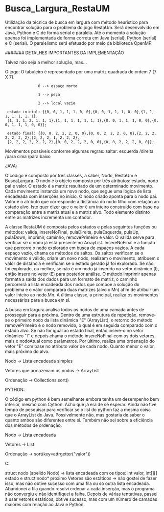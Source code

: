 # Busca_Largura_RestaUM
Utilização da técnica de busca em largura com método heurístico para encontrar solução para o problema do jogo RestaUm. Será desenvolvido em Java, Python e C de forma serial e paralela. Até o momento a solução apenas foi implementada de forma correta em Java (serial), Python (serial) e C (serial). O paralelismo será efetuado por meio da biblioteca OpenMP. 

#######
DETALHES IMPORTANTES DA IMPLEMENTAÇÃO

Talvez não seja a melhor solução, mas...

O jogo:
     O tabuleiro é representado por uma matriz quadrada de ordem 7 (7 X 7). 
                   
                   0 --> espaço morto
                   
                   1 --> peça
                   
                   2 --> local vazio
                   
     estado inicial: {{0, 0, 1, 1, 1, 0, 0},{0, 0, 1, 1, 1, 0, 0},{1, 1, 1, 1, 1, 1, 1},
     {1, 1, 1, 2, 1, 1, 1},{1, 1, 1, 1, 1, 1, 1},{0, 0, 1, 1, 1, 0, 0},{0, 0, 1, 1, 1, 0, 0}};
     
     estado final: {{0, 0, 2, 2, 2, 0, 0},{0, 0, 2, 2, 2, 0, 0},{2, 2, 2, 2, 2, 2, 2},{2, 2, 2, 1, 2, 2, 2},
     {2, 2, 2, 2, 2, 2, 2},{0, 0, 2, 2, 2, 0, 0},{0, 0, 2, 2, 2, 0, 0}};

  Movimentos possíveis conforme algumas regras: 
    saltar: esquerda /direita /para cima /para baixo

JAVA:


O código é composto por três classes, a saber, Nodo, RestaUm e BuscaLargura. O nodo é o objeto composto por três atributos: estado, nodo pai e valor. O estado é a matriz resultado de um determinado movimento. Cada movimento instancia um novo nodo, que segue uma lógica de lista encadeada com inserções no início. O nodo criado aponta para o nodo pai. Valor é o atributo que corresponde à distância do nodo filho com relação ao estado alvo. Isto quer dizer que o valor é um inteiro construído com base na comparação entre a matriz atual e a matriz alvo. Todo elemento distinto entre as matrizes incrementa um contador. 

A classe RestaUM é composta pelos estados e pelas seguintes funções ou métodos: valida, insereNoFinal, pulaDireita, pulaEsquerda, pulaUp, pulaDown, imprimir, caminho, removePrimeiro e valor. O valida serve para verificar se o nodo já está presente no ArrayList. InsereNoFinal é a função que percorre o nodo explorado em busca de espaços vazios. A cada espaço vazio, chama os métodos de saltos. Os saltos verificam se o movimento é válido, criam um novo nodo, realizam o movimento, atribuem o valor de distância e verificam se o estado gerado já foi explorado. Se não foi explorado, ou melhor, se não é um nodo já inserido no vetor dinâmico (I), então insere no vetor (E) para posterior análise. O método imprimir apenas formata a saída dos dados para um formato de matriz, o caminho percorerrá a lista encadeada dos nodos que compoe a solução do problema e o valor comparará duas matrizes (alvo x Mn) afim de atribuir um valor inteiro ao nodo.Mn. A última classe, a principal, realiza os movimentos necessários para a busca em si. 

A busca em largura analisa todos os nodos de uma camada antes de prosseguir para a próxima. Dentro de uma estrutura de repetição, remove-se o primeiro nodo da lista dinâmica "E" (ArrayList<Nodo>), o retorno do método removePrimeiro é o nodo removido, o qual é em seguida comparado com o estado alvo. Se não for igual ao estado final, então insere-o no vetor dinâmico "I" e depois chama o método insereNoFinal com os dois vetores, mais o nodoAtual como parâmetros. Por último, realiza uma ordenação do vetor "E" com base no atributo valor de cada nodo. Quanto menor o valor, mais próximo do alvo. 

Nodo -> Lista encadeada simples

Vetores que armazenam os nodos -> ArrayList<Nodo>

Ordenação -> Collections.sort()

PYTHON: 

O código em python é bem semelhante embora tenha um desempenho bem inferior, mesmo com Cython. Acho que já era de se esperar. Ainda não tive tempo de pesquisar para verificar se o list do python faz a mesma coisa que o ArrayList do Java. Possivelmente não, mas gostaria de saber o quanto ambos são diferentes entre si. Também não sei sobre a eficiência dos métodos de ordenação. 

Nodo -> Lista encadeada

Vetores -> List

Ordenação -> sort(key=attrgetter("valor"))

C:

struct nodo (apelido Nodo) -> lista encadeada com os tipos: int valor, int[][] estado e struct nodo* proximo
Vetores são estáticos -> não gostei de fazer isso, mas não obtive sucesso com uma fila ou só outra lista encadeada. Abandonei a fila quando resolvi ordenar a cada inserção, mas o programa não convergiu e não identifiquei a falha. Depois de várias tentativas, passei a usar vetores estáticos, obtive sucesso, mas com um número de camadas maiores com relação ao Java e Python. 



